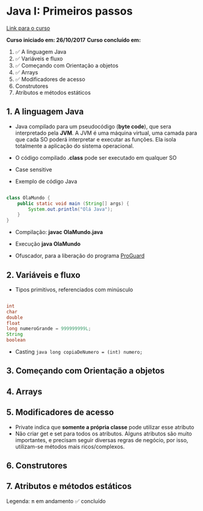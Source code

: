 # Java I: Primeiros passos

[Link para o curso](https://cursos.alura.com.br/course/primeiros-passos-com-java)

__Curso iniciado em: 26/10/2017__
__Curso concluído em:__

1. :white_check_mark: A linguagem Java
1. :white_check_mark: Variáveis e fluxo
1. :white_check_mark: Começando com Orientação a objetos
1. :white_check_mark: Arrays
1. :white_check_mark: Modificadores de acesso
1. Construtores
1. Atributos e métodos estáticos

## 1. A linguagem Java

- Java compilado para um pseudocódigo (__byte code__), que sera interpretado pela __JVM__. A JVM é uma máquina virtual, uma camada para que cada SO poderá interpretar e executar as funções. Ela isola totalmente a aplicação do sistema operacional.

- O código compilado __.class__ pode ser executado em qualquer SO

- Case sensitive

- Exemplo de código Java

```java

class OlaMundo {
    public static void main (String[] args) {
        System.out.println("Olá Java");
    }
}

```

- Compilação: __javac OlaMundo.java__

- Execução __java OlaMundo__

- Ofuscador, para a liberação do programa [ProGuard](http://proguard.sf.net)

## 2. Variáveis e fluxo

- Tipos primitivos, referenciados com minúsculo

```java

int
char
double
float
long numeroGrande = 999999999L;
String
boolean

```

- Casting ```java long copiaDeNumero = (int) numero;```

## 3. Começando com Orientação a objetos

## 4. Arrays

## 5. Modificadores de acesso

- Private indica que __somente a própria classe__ pode utilizar esse atributo
- Não criar get e set para todos os atributos. Alguns atributos são muito importantes, e precisam seguir diversas regras de negócio, por isso, utilizam-se métodos mais ricos/complexos.

## 6. Construtores

## 7. Atributos e métodos estáticos

Legenda:
:on: em andamento
:white_check_mark: concluído

